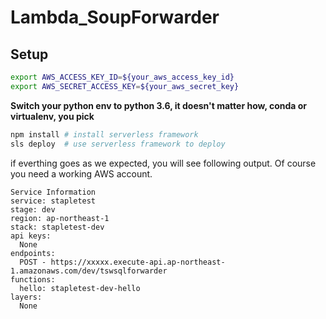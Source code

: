 # Lambda_SoupForwarder

## Setup

```bash
export AWS_ACCESS_KEY_ID=${your_aws_access_key_id}
export AWS_SECRET_ACCESS_KEY=${your_aws_secret_key}
```

**Switch your python env to python 3.6, it doesn't matter how, conda or virtualenv, you pick**

```bash
npm install # install serverless framework
sls deploy  # use serverless framework to deploy
```

if everthing goes as we expected, you will see following output. Of course you need a working AWS account.
```
Service Information
service: stapletest
stage: dev
region: ap-northeast-1
stack: stapletest-dev
api keys:
  None
endpoints:
  POST - https://xxxxx.execute-api.ap-northeast-1.amazonaws.com/dev/tswsqlforwarder
functions:
  hello: stapletest-dev-hello
layers:
  None
```